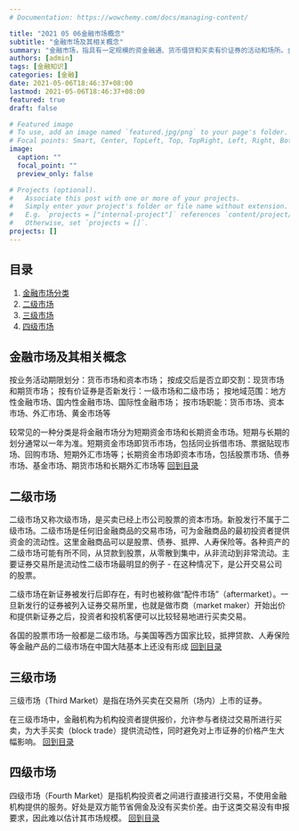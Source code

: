 ```yaml
---
# Documentation: https://wowchemy.com/docs/managing-content/

title: "2021 05 06金融市场概念"
subtitle: "金融市场及其相关概念"
summary: "金融市场，指具有一定规模的资金融通、货币借贷和买卖有价证券的活动和场所。金融市场不一定要在固定的场所中，通过电子通讯等方式完成的交易也可以被认为是金融市场的一部分。金融市场的参与者是资金供求双方，可以是个人、企业、银行、经纪人、证券公司、保险公司、投资机构以及政府机构等。金融市场交易的对象是货币形态的资金商品，并以利息作为价格。而利息通常是资金使用权转移的代价或者是资金参与生成的利润的分割。金融市场是一个大型生态系统，货物和服务的制作，新的资产形式和金融市场内外的这些资产之间的相互作用"
authors: [admin]
tags: [金融知识]
categories: [金融]
date: 2021-05-06T18:46:37+08:00
lastmod: 2021-05-06T18:46:37+08:00
featured: true
draft: false

# Featured image
# To use, add an image named `featured.jpg/png` to your page's folder.
# Focal points: Smart, Center, TopLeft, Top, TopRight, Left, Right, BottomLeft, Bottom, BottomRight.
image:
  caption: ""
  focal_point: ""
  preview_only: false

# Projects (optional).
#   Associate this post with one or more of your projects.
#   Simply enter your project's folder or file name without extension.
#   E.g. `projects = ["internal-project"]` references `content/project/deep-learning/index.md`.
#   Otherwise, set `projects = []`.
projects: []
---
```

## 目录
1. [金融市场分类](#金融市场及其相关概念)
2. [二级市场](#二级市场)
3. [三级市场](#三级市场)
4. [四级市场](#四级市场)

## 金融市场及其相关概念

按业务活动期限划分：货币市场和资本市场；
按成交后是否立即交割：现货市场和期货市场；
按有价证券是否新发行：一级市场和二级市场；
按地域范围：地方性金融市场、国内性金融市场、国际性金融市场；
按市场职能：货币市场、资本市场、外汇市场、黄金市场等

较常见的一种分类是将金融市场分为短期资金市场和长期资金市场。短期与长期的划分通常以一年为准。短期资金市场即货币市场，包括同业拆借市场、票据贴现市场、回购市场、短期外汇市场等；长期资金市场即资本市场，包括股票市场、债券市场、基金市场、期货市场和长期外汇市场等
[回到目录](#目录)
## 二级市场

二级市场又称次级市场，是买卖已经上市公司股票的资本市场。新股发行不属于二级市场。二级市场是任何旧金融商品的交易市场，可为金融商品的最初投资者提供资金的流动性。这里金融商品可以是股票、债券、抵押、人寿保险等。各种资产的二级市场可能有所不同，从贷款到股票，从零散到集中，从非流动到非常流动。主要证券交易所是流动性二级市场最明显的例子 - 在这种情况下，是公开交易公司的股票。

二级市场在新证券被发行后即存在，有时也被称做“配件市场”（aftermarket）。一旦新发行的证券被列入证券交易所里，也就是做市商（market maker）开始出价和提供新证券之后，投资者和投机客便可以比较轻易地进行买卖交易。

各国的股票市场一般都是二级市场。与美国等西方国家比较，抵押贷款、人寿保险等金融产品的二级市场在中国大陆基本上还没有形成
[回到目录](#目录)

## 三级市场

三级市场（Third Market）是指在场外买卖在交易所（场内）上市的证券。

在三级市场中，金融机构为机构投资者提供报价，允许参与者绕过交易所进行买卖，为大手买卖（block trade）提供流动性，同时避免对上市证券的价格产生大幅影响。
[回到目录](#目录)

## 四级市场

四级市场（Fourth Market）是指机构投资者之间进行直接进行交易，不使用金融机构提供的服务。好处是双方能节省佣金及没有买卖价差。由于这类交易没有申报要求，因此难以估计其市场规模。
[回到目录](#目录)
